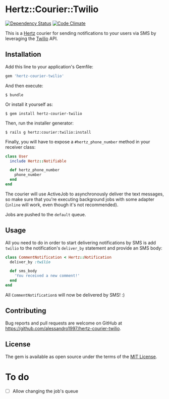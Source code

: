 # Hertz::Courier::Twilio

[![Dependency Status](https://gemnasium.com/badges/github.com/alessandro1997/hertz-courier-twilio.svg)](https://gemnasium.com/github.com/alessandro1997/hertz-courier-twilio)
[![Code Climate](https://codeclimate.com/github/alessandro1997/hertz-courier-twilio/badges/gpa.svg)](https://codeclimate.com/github/alessandro1997/hertz-courier-twilio)

This is a [Hertz](https://github.com/alessandro1997/hertz) courier for sending
notifications to your users via SMS by leveraging the
[Twilio](https://www.twilio.com) API.

## Installation

Add this line to your application's Gemfile:

```ruby
gem 'hertz-courier-twilio'
```

And then execute:

```console
$ bundle
```

Or install it yourself as:

```console
$ gem install hertz-courier-twilio
```

Then, run the installer generator:

```console
$ rails g hertz:courier:twilio:install
```

Finally, you will have to expose a `#hertz_phone_number` method in your receiver
class:

```ruby
class User
  include Hertz::Notifiable

  def hertz_phone_number
    phone_number
  end
end
```

The courier will use ActiveJob to asynchronously deliver the text messages, so
make sure that you're executing background jobs with some adapter (`inline` will
work, even though it's not recommended).

Jobs are pushed to the `default` queue.

## Usage

All you need to do in order to start delivering notifications by SMS is add
`twilio` to the notification's `deliver_by` statement and provide an SMS body:

```ruby
class CommentNotification < Hertz::Notification
  deliver_by :twilio

  def sms_body
    'You received a new comment!'
  end
end
```

All `CommentNotification`s will now be delivered by SMS! :)

## Contributing

Bug reports and pull requests are welcome on GitHub at
https://github.com/alessandro1997/hertz-courier-twilio.

## License

The gem is available as open source under the terms of the
[MIT License](http://opensource.org/licenses/MIT).

# To do

- [ ] Allow changing the job's queue
